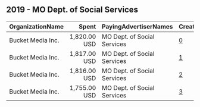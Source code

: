 ## 2019 - MO Dept. of Social Services 
|OrganizationName|Spent|PayingAdvertiserNames|CreativeUrls|Impressions|Genders|AgeBrackets|CountryCodes|BillingAddresses|CandidateBallotInformation|
|:---|---:|:---|:---|---:|:---|:---|:---|:---|:---|
|Bucket Media Inc.|1,820.00 USD|MO Dept. of Social Services|[0](https://www.snap.com/political-ads/asset/86c28552913839be4d498edfb61fccd345067730f16110464a044446d31dd6ca?mediaType=mp4)|633,877|FEMALE|16-24|united states|"1123 Wilkes Blvd. Suite 400,Columbia,65201,US"||
|Bucket Media Inc.|1,817.00 USD|MO Dept. of Social Services|[1](https://www.snap.com/political-ads/asset/5e0a2449d8e3163ecf227f77d0f07c04f1f2180a2349958dfe89213f5c01c27b?mediaType=mp4)|642,296|FEMALE|16-24|united states|"1123 Wilkes Blvd. Suite 400,Columbia,65201,US"||
|Bucket Media Inc.|1,816.00 USD|MO Dept. of Social Services|[2](https://www.snap.com/political-ads/asset/6064c534a92fbd7704fe05f9a733f9a41a5bcd40604454199942803b5ea9b652?mediaType=mp4)|778,118|FEMALE|16-24|united states|"1123 Wilkes Blvd. Suite 400,Columbia,65201,US"||
|Bucket Media Inc.|1,755.00 USD|MO Dept. of Social Services|[3](https://www.snap.com/political-ads/asset/6064c534a92fbd7704fe05f9a733f9a41a5bcd40604454199942803b5ea9b652?mediaType=mp4)|587,465|FEMALE|16-24|united states|"1123 Wilkes Blvd. Suite 400,Columbia,65201,US"||
